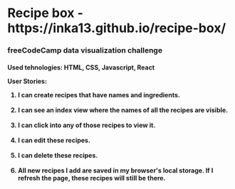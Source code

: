 <h1>Recipe box - https://inka13.github.io/recipe-box/</h1>

<h3>freeCodeCamp data visualization challenge</h3>

<h4>Used tehnologies: HTML, CSS, Javascript, React

<p>User Stories:</p> 

<ol>

<li> I can create recipes that have names and ingredients.</li>

<br>
<li> I can see an index view where the names of all the recipes are visible.</li>
<br>
<li> I can click into any of those recipes to view it.</li>
<br>
<li> I can edit these recipes.</li>

<br>
<li> I can delete these recipes.</li>
<br>
<li> All new recipes I add are saved in my browser's local storage. If I refresh the page, these recipes will still be there.</li>



</ol>
 
